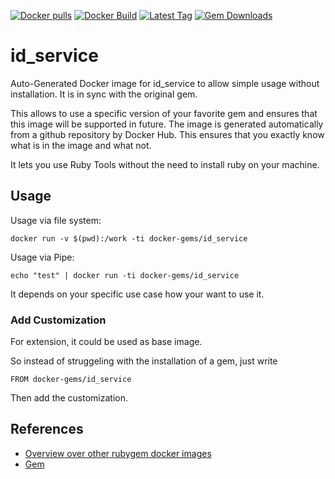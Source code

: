 [![Docker pulls](https://img.shields.io/docker/pulls/rubygem/id_service.svg)](https://hub.docker.com/r/rubygem/id_service/)
[![Docker Build](https://img.shields.io/docker/automated/rubygem/id_service.svg)](https://hub.docker.com/r/rubygem/id_service/)
[![Latest Tag](https://img.shields.io/github/tag/docker-rubygem/id_service.svg)](https://hub.docker.com/r/rubygem/id_service/)
[![Gem Downloads](https://img.shields.io/gem/dt/id_service.svg)](https://rubygems.org/gems/id_service/)
# id_service

Auto-Generated Docker image for id_service to allow simple usage without installation.
It is in sync with the original gem.

This allows to use a specific version of your favorite gem and ensures that this image will be supported in future.
The image is generated automatically from a github repository by Docker Hub.
This ensures that you exactly know what is in the image and what not.

It lets you use Ruby Tools without the need to install ruby on your machine.

## Usage

Usage via file system:

`docker run -v $(pwd):/work -ti docker-gems/id_service`

Usage via Pipe:

`echo "test" | docker run -ti docker-gems/id_service`

It depends on your specific use case how your want to use it.

### Add Customization

For extension, it could be used as base image.

So instead of struggeling with the installation of a gem, just write

`FROM docker-gems/id_service`

Then add the customization.

## References

 - [Overview over other rubygem docker images](https://github.com/thinkbot/docker-rubygem)
 - [Gem](https://rubygems.org/gems/id_service/)
